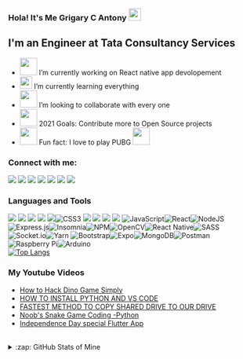 ### Hola! It's Me Grigary C Antony <img src="https://media.giphy.com/media/hvRJCLFzcasrR4ia7z/giphy.gif" width="25px" height="25px">

## I'm an Engineer at Tata Consultancy Services

- <img src="https://media.giphy.com/media/SsTQdt4iK9UezN178v/giphy.gif" width="35px" height="35px">  I’m currently working on React native app devolopement
- <img src="https://media.giphy.com/media/gFK6scW91lwIA6vRXD/giphy.gif" width="25px" height="25px">  I’m currently learning everything 
- <img src="https://media.giphy.com/media/Y00c0w6xxtLn067SUi/giphy.gif" width="35px" height="35px">  I’m looking to collaborate with every one 
- <img src="https://media.giphy.com/media/QTlmH8hEoVoi83mdJC/giphy.gif" width="35px" height="35px">  2021 Goals: Contribute more to Open Source projects 
- <img src="https://media.giphy.com/media/3ohc19SFUdIJ0YQcLe/giphy.gif" width="35px" height="35px">  Fun fact: I love to play PUBG <img src="https://media.giphy.com/media/dphDDCpGfzJPq/giphy.gif" width="35px" height="35px">

### Connect with me:

[<img src="https://img.shields.io/badge/linkedin-%230077B5.svg?&style=for-the-badge&logo=linkedin&logoColor=white" />][linkedin]
[<img src="https://img.shields.io/badge/instagram-%23E4405F.svg?&style=for-the-badge&logo=instagram&logoColor=white" />][instagram]
[<img src="https://img.shields.io/badge/twitter-%231DA1F2.svg?&style=for-the-badge&logo=twitter&logoColor=white"/>][twitter]
[<img src="https://img.shields.io/badge/youtube-%23FF0000.svg?&style=for-the-badge&logo=youtube&logoColor=white"/>][youtube]
[<img src="https://img.shields.io/badge/facebook-%231877F2.svg?&style=for-the-badge&logo=facebook&logoColor=white"/>][facebook]
[<img src="https://img.shields.io/badge/DEV.TO-%230A0A0A.svg?&style=for-the-badge&logo=dev-dot-to&logoColor=white"/>][dev.to]
[<img src="https://img.shields.io/badge/blogger-%23FF5722.svg?&style=for-the-badge&logo=blogger&logoColor=white"/>][blogger]
<br>
### Languages and Tools

<img src="https://img.shields.io/badge/python%20-%2314354C.svg?&style=for-the-badge&logo=python&logoColor=white"/> <img src="https://img.shields.io/badge/dart-%230175C2.svg?&style=for-the-badge&logo=dart&logoColor=white"/> <img src="https://img.shields.io/badge/markdown-%23000000.svg?&style=for-the-badge&logo=markdown&logoColor=white"/> <img src="https://img.shields.io/badge/c++%20-%2300599C.svg?&style=for-the-badge&logo=c%2B%2B&ogoColor=white"/> <img src="https://img.shields.io/badge/java-%23ED8B00.svg?&style=for-the-badge&logo=java&logoColor=white"/>![CSS3](https://img.shields.io/badge/css3-%231572B6.svg?style=for-the-badge&logo=css3&logoColor=white) <img src="https://img.shields.io/badge/html5%20-%23E34F26.svg?&style=for-the-badge&logo=html5&logoColor=white"/> <img src="https://img.shields.io/badge/Flutter%20-%2302569B.svg?&style=for-the-badge&logo=Flutter&logoColor=white" /> <img src="https://img.shields.io/badge/github%20-%23121011.svg?&style=for-the-badge&logo=github&logoColor=white"/> <img src="https://img.shields.io/badge/mysql-%2300f.svg?&style=for-the-badge&logo=mysql&logoColor=white"/> ![JavaScript](https://img.shields.io/badge/javascript-%23323330.svg?style=for-the-badge&logo=javascript&logoColor=%23F7DF1E)![React](https://img.shields.io/badge/react-%2320232a.svg?style=for-the-badge&logo=react&logoColor=%2361DAFB)![NodeJS](https://img.shields.io/badge/node.js-6DA55F?style=for-the-badge&logo=node.js&logoColor=white)![Express.js](https://img.shields.io/badge/express.js-%23404d59.svg?style=for-the-badge&logo=express&logoColor=%2361DAFB)![Insomnia](https://img.shields.io/badge/Insomnia-black?style=for-the-badge&logo=insomnia&logoColor=5849BE)![NPM](https://img.shields.io/badge/NPM-%23000000.svg?style=for-the-badge&logo=npm&logoColor=white)![OpenCV](https://img.shields.io/badge/opencv-%23white.svg?style=for-the-badge&logo=opencv&logoColor=white)![React Native](https://img.shields.io/badge/react_native-%2320232a.svg?style=for-the-badge&logo=react&logoColor=%2361DAFB)![SASS](https://img.shields.io/badge/SASS-hotpink.svg?style=for-the-badge&logo=SASS&logoColor=white)![Socket.io](https://img.shields.io/badge/Socket.io-black?style=for-the-badge&logo=socket.io&badgeColor=010101)![Yarn](https://img.shields.io/badge/yarn-%232C8EBB.svg?style=for-the-badge&logo=yarn&logoColor=white)	![Bootstrap](https://img.shields.io/badge/bootstrap-%23563D7C.svg?style=for-the-badge&logo=bootstrap&logoColor=white)![Expo](https://img.shields.io/badge/expo-1C1E24?style=for-the-badge&logo=expo&logoColor=#D04A37)![MongoDB](https://img.shields.io/badge/MongoDB-%234ea94b.svg?style=for-the-badge&logo=mongodb&logoColor=white)![Postman](https://img.shields.io/badge/Postman-FF6C37?style=for-the-badge&logo=postman&logoColor=white)![Raspberry Pi](https://img.shields.io/badge/-RaspberryPi-C51A4A?style=for-the-badge&logo=Raspberry-Pi)![Arduino](https://img.shields.io/badge/-Arduino-00979D?style=for-the-badge&logo=Arduino&logoColor=white)
<br>
[![Top Langs](https://github-readme-stats.vercel.app/api/top-langs/?username=Grigary-C-Antony&layout=compact)](https://github.com/Grigary-C-Antony/github-readme-stats)
<br>
### My Youtube Videos
<!-- YOUTUBE:START -->
- [How to Hack Dino Game Simply](https://www.youtube.com/watch?v=nFsajHHCob4)
- [HOW TO INSTALL PYTHON AND VS CODE](https://www.youtube.com/watch?v=P17SRDwVbkA)
- [FASTEST METHOD TO COPY SHARED DRIVE TO OUR DRIVE](https://www.youtube.com/watch?v=qkTE5Lp0ETk)
- [Noob's Snake Game Coding -Python](https://www.youtube.com/watch?v=ByO2nQRAds4)
- [Independence Day special Flutter App](https://www.youtube.com/watch?v=pVWxUEQahNs)
<!-- YOUTUBE:END -->
<br>
<details>
  <summary>:zap: GitHub Stats of Mine </summary>
  <img align = "left" alt ="My GitHub Stats" src="https://github-readme-stats-plum-eight.vercel.app/api?username=Grigary-C-Antony&show_icons=true&hide_border=true"/>
  
</details>
<br />


[blogger]:https://sites.google.com/view/gristbee
[twitter]:https://twitter.com/dracorig
[dev.to]:https://dev.to/grigarycantony
[facebook]:https://www.facebook.com/grigary.cantony/
[youtube]: https://www.youtube.com/channel/UCn2FEU3MnWehBbiGli2Bi9A
[instagram]: https://instagram.com/grigary_dracorig
[linkedin]: https://www.linkedin.com/in/grigary-c-antony
